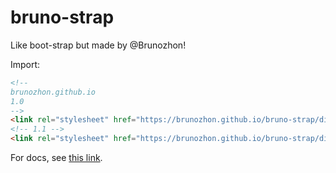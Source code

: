 # bruno-strap

Like boot-strap but made by @Brunozhon!

Import:

```html
<!--
brunozhon.github.io
1.0
-->
<link rel="stylesheet" href="https://brunozhon.github.io/bruno-strap/dist/1.0/bruno-strap.css" />
<!-- 1.1 -->
<link rel="stylesheet" href="https://brunozhon.github.io/bruno-strap/dist/bruno-strap.css" />
```

For docs, see [this link](/bruno-strap/docs/1.1/).
